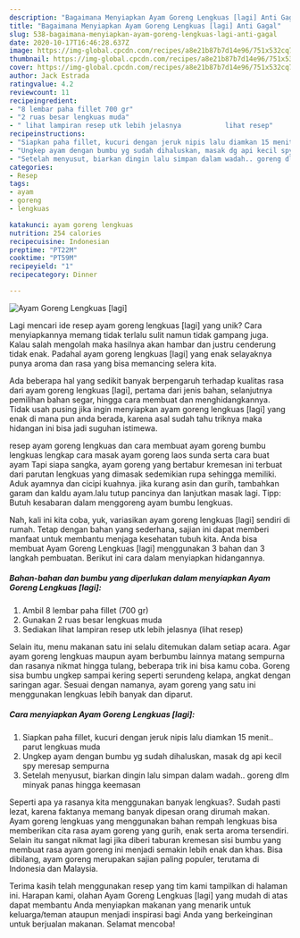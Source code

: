 ```yaml
---
description: "Bagaimana Menyiapkan Ayam Goreng Lengkuas [lagi] Anti Gagal"
title: "Bagaimana Menyiapkan Ayam Goreng Lengkuas [lagi] Anti Gagal"
slug: 538-bagaimana-menyiapkan-ayam-goreng-lengkuas-lagi-anti-gagal
date: 2020-10-17T16:46:28.637Z
image: https://img-global.cpcdn.com/recipes/a8e21b87b7d14e96/751x532cq70/ayam-goreng-lengkuas-lagi-foto-resep-utama.jpg
thumbnail: https://img-global.cpcdn.com/recipes/a8e21b87b7d14e96/751x532cq70/ayam-goreng-lengkuas-lagi-foto-resep-utama.jpg
cover: https://img-global.cpcdn.com/recipes/a8e21b87b7d14e96/751x532cq70/ayam-goreng-lengkuas-lagi-foto-resep-utama.jpg
author: Jack Estrada
ratingvalue: 4.2
reviewcount: 11
recipeingredient:
- "8 lembar paha fillet 700 gr"
- "2 ruas besar lengkuas muda"
- " lihat lampiran resep utk lebih jelasnya           lihat resep"
recipeinstructions:
- "Siapkan paha fillet, kucuri dengan jeruk nipis lalu diamkan 15 menit.. parut lengkuas muda"
- "Ungkep ayam dengan bumbu yg sudah dihaluskan, masak dg api kecil spy meresap sempurna"
- "Setelah menyusut, biarkan dingin lalu simpan dalam wadah.. goreng dlm minyak panas hingga keemasan"
categories:
- Resep
tags:
- ayam
- goreng
- lengkuas

katakunci: ayam goreng lengkuas 
nutrition: 254 calories
recipecuisine: Indonesian
preptime: "PT22M"
cooktime: "PT59M"
recipeyield: "1"
recipecategory: Dinner

---
```



![Ayam Goreng Lengkuas [lagi]](https://img-global.cpcdn.com/recipes/a8e21b87b7d14e96/751x532cq70/ayam-goreng-lengkuas-lagi-foto-resep-utama.jpg)

Lagi mencari ide resep ayam goreng lengkuas [lagi] yang unik? Cara menyiapkannya memang tidak terlalu sulit namun tidak gampang juga. Kalau salah mengolah maka hasilnya akan hambar dan justru cenderung tidak enak. Padahal ayam goreng lengkuas [lagi] yang enak selayaknya punya aroma dan rasa yang bisa memancing selera kita.

Ada beberapa hal yang sedikit banyak berpengaruh terhadap kualitas rasa dari ayam goreng lengkuas [lagi], pertama dari jenis bahan, selanjutnya pemilihan bahan segar, hingga cara membuat dan menghidangkannya. Tidak usah pusing jika ingin menyiapkan ayam goreng lengkuas [lagi] yang enak di mana pun anda berada, karena asal sudah tahu triknya maka hidangan ini bisa jadi suguhan istimewa.

resep ayam goreng lengkuas dan cara membuat ayam goreng bumbu lengkuas lengkap cara masak ayam goreng laos sunda serta cara buat ayam Tapi siapa sangka, ayam goreng yang bertabur kremesan ini terbuat dari parutan lengkuas yang dimasak sedemikian rupa sehingga memiliki. Aduk ayamnya dan cicipi kuahnya. jika kurang asin dan gurih, tambahkan garam dan kaldu ayam.lalu tutup pancinya dan lanjutkan masak lagi. Tipp: Butuh kesabaran dalam menggoreng ayam bumbu lengkuas.


Nah, kali ini kita coba, yuk, variasikan ayam goreng lengkuas [lagi] sendiri di rumah. Tetap dengan bahan yang sederhana, sajian ini dapat memberi manfaat untuk membantu menjaga kesehatan tubuh kita. Anda bisa membuat Ayam Goreng Lengkuas [lagi] menggunakan 3 bahan dan 3 langkah pembuatan. Berikut ini cara dalam menyiapkan hidangannya.

<!--inarticleads1-->

##### Bahan-bahan dan bumbu yang diperlukan dalam menyiapkan Ayam Goreng Lengkuas [lagi]:

1. Ambil 8 lembar paha fillet (700 gr)
1. Gunakan 2 ruas besar lengkuas muda
1. Sediakan  lihat lampiran resep utk lebih jelasnya           (lihat resep)


Selain itu, menu makanan satu ini selalu ditemukan dalam setiap acara. Agar ayam goreng lengkuas maupun ayam berbumbu lainnya matang sempurna dan rasanya nikmat hingga tulang, beberapa trik ini bisa kamu coba. Goreng sisa bumbu ungkep sampai kering seperti serundeng kelapa, angkat dengan saringan agar. Sesuai dengan namanya, ayam goreng yang satu ini menggunakan lengkuas lebih banyak dan diparut. 

<!--inarticleads2-->

##### Cara menyiapkan Ayam Goreng Lengkuas [lagi]:

1. Siapkan paha fillet, kucuri dengan jeruk nipis lalu diamkan 15 menit.. parut lengkuas muda
1. Ungkep ayam dengan bumbu yg sudah dihaluskan, masak dg api kecil spy meresap sempurna
1. Setelah menyusut, biarkan dingin lalu simpan dalam wadah.. goreng dlm minyak panas hingga keemasan


Seperti apa ya rasanya kita menggunakan banyak lengkuas?. Sudah pasti lezat, karena faktanya memang banyak dipesan orang dirumah makan. Ayam goreng lengkuas yang menggunakan bahan rempah lengkuas bisa memberikan cita rasa ayam goreng yang gurih, enak serta aroma tersendiri. Selain itu sangat nikmat lagi jika diberi taburan kremesan sisi bumbu yang membuat rasa ayam goreng ini menjadi semakin lebih enak dan khas. Bisa dibilang, ayam goreng merupakan sajian paling populer, terutama di Indonesia dan Malaysia. 

Terima kasih telah menggunakan resep yang tim kami tampilkan di halaman ini. Harapan kami, olahan Ayam Goreng Lengkuas [lagi] yang mudah di atas dapat membantu Anda menyiapkan makanan yang menarik untuk keluarga/teman ataupun menjadi inspirasi bagi Anda yang berkeinginan untuk berjualan makanan. Selamat mencoba!
